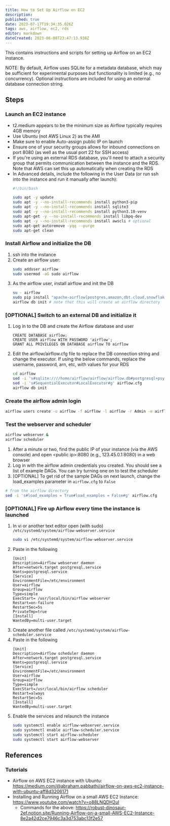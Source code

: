```yaml
---
title: How to Set Up Airflow on EC2
description: 
published: true
date: 2023-07-17T19:34:35.026Z
tags: aws, airflow, ec2, rds
editor: markdown
dateCreated: 2023-06-08T23:47:13.938Z
---
```


This contains instructions and scripts for setting up Airflow on an EC2 instance.

NOTE: By default, Airflow uses SQLite for a metadata database, which may be sufficient for experimental purposes but functionality is limited (e.g., no concurrency). Optional instructions are included for using an external database connection string.

## Steps

### Launch an EC2 instance
* t2.medium appears to be the minimum size as Airflow typically requires 4GB memory
* Use Ubuntu (not AWS Linux 2) as the AMI
* Make sure to enable Auto-assign public IP on launch
* Ensure one of your security groups allows for inbound connections on port 8080 (as well as the usual port 22 for SSH access)
* If you're using an external RDS database, you'll need to attach a security group that permits communication between the instance and the RDS. Note that AWS can set this up automatically when creating the RDS
* In Advanced details, include the following in the User Data (or run ssh into the instance and run it manually after launch):
    ```bash
    #!/bin/bash
    
    sudo apt -y update
    sudo apt -y --no-install-recommends install python3-pip
    sudo apt -y --no-install-recommends install sqlite3
    sudo apt -y --no-install-recommends install python3.10-venv
    sudo apt-get -y --no-install-recommends install libpq-dev
    sudo apt -y --no-install-recommends install awscli # optional
    sudo apt-get autoremove -yqq --purge
    sudo apt-get clean
    ```
### Install Airflow and initialize the DB
1. ssh into the instance
2. Create an airflow user:
    ```bash
    sudo adduser airflow
    sudo usermod -aG sudo airflow
    ```
3. As the airflow user, install airflow and init the DB
    ```bash
    su - airflow
    sudo pip install "apache-airflow[postgres,amazon,dbt.cloud,snowflake,slack,virtualenv,pandas,cncf.kubernetes]==2.6.1" --constraint "https://raw.githubusercontent.com/apache/airflow/constraints-2.6.1/constraints-3.10.txt"
    airflow db init # note that this will create an airflow directory
    ```
### [OPTIONAL] Switch to an external DB and initialize it
1. Log in to the DB and create the Airflow database and user
    ```postgresql
    CREATE DATABASE airflow;
    CREATE USER airflow WITH PASSWORD 'airflow';
    GRANT ALL PRIVILEGES ON DATABASE airflow TO airflow
    ```
2. Edit the airflow/airflow.cfg file to replace the DB connection string and change the executor. If using the below commands, replace the username, password, arn, etc, with values for your RDS
    ```bash
    cd airflow
    sed -i 's#sqlite:////home/airflow/airflow/airflow.db#postgresql+psycopg2://user:password@database_arn/database_name#g' airflow.cfg
    sed -i 's#SequentialExecutor#LocalExecutor#g' airflow.cfg
    airflow db init
    ```
### Create the airflow admin login
```bash
airflow users create -u airflow -f airflow -l airflow -r Admin -e airflow@gmail.com
```

### Test the webserver and scheduler
```bash
airflow webserver &
airflow scheduler
```
1. After a minute or two, find the public IP of your instance (via the AWS console) and open \<public ip\>:8080 (e.g., 123.45.0.1:8080) in a web browser
2. Log in with the airflow admin credentials you created. You should see a list of example DAGs. You can try turning one on to test the scheduler
3. [OPTIONAL] To get rid of the sample DAGs on next launch, change the load_examples parameter in `airflow.cfg` to `False`
```bash
# from the airflow directory
sed -i 's#load_examples = True#load_examples = False#g' airflow.cfg
```
### [OPTIONAL] Fire up Airflow every time the instance is launched
1. In vi or another text editor open (with sudo) `/etc/systemd/system/airflow-webserver.service`
    ```bash
    sudo vi /etc/systemd/system/airflow-webserver.service
    ```
2. Paste in the following
    ```
    [Unit]
    Description=Airflow webserver daemon
    After=network.target postgresql.service
    Wants=postgresql.service
    [Service]
    EnvironmentFile=/etc/environment
    User=airflow
    Group=airflow
    Type=simple
    ExecStart= /usr/local/bin/airflow webserver
    Restart=on-failure
    RestartSec=5s
    PrivateTmp=true
    [Install]
    WantedBy=multi-user.target
    ```
3. Create another file called `/etc/systemd/system/airflow-scheduler.service`
4. Paste in the following
    ```
    [Unit]
    Description=Airflow scheduler daemon
    After=network.target postgresql.service
    Wants=postgresql.service
    [Service]
    EnvironmentFile=/etc/environment
    User=airflow
    Group=airflow
    Type=simple
    ExecStart=/usr/local/bin/airflow scheduler
    Restart=always
    RestartSec=5s
    [Install]
    WantedBy=multi-user.target
    ```
5. Enable the services and relaunch the instance
    ```bash
    sudo systemctl enable airflow-webserver.service
    sudo systemctl enable airflow-scheduler.service
    sudo systemctl start airflow-scheduler
    sudo systemctl start airflow-webserver
    ```
 ## References
 
 ### Tutorials
* Airflow on AWS EC2 instance with Ubuntu: https://medium.com/@abraham.pabbathi/airflow-on-aws-ec2-instance-with-ubuntu-aff8d3206171
* Installing and Running Airflow on a small AWS EC2 Instance: https://www.youtube.com/watch?v=o88LNQDH2uI
  * Commands for the above: https://robust-dinosaur-2ef.notion.site/Running-Airflow-on-a-small-AWS-EC2-Instance-8e2a42d2ce7946c3a3d753abc13f2e57


 
